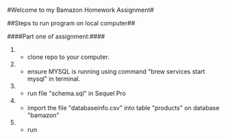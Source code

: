 #Welcome to my Bamazon Homework Assignment#

##Steps to run program on local computer##

####Part one of assignment:####
1.  - clone repo to your computer.
2.  - ensure MYSQL is running using command "brew services start mysql" in terminal.
3.  - run file "schema.sql" in Sequel Pro
4.  - import the file "databaseinfo.csv" into table "products" on database "bamazon"
5.  - run 

